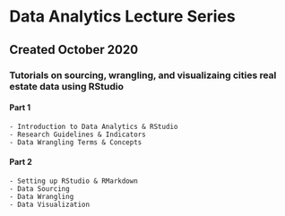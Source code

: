 # Data Analytics Lecture Series

## Created October 2020

### Tutorials on sourcing, wrangling, and visualizaing cities real estate data using RStudio

#### Part 1

    - Introduction to Data Analytics & RStudio
    - Research Guidelines & Indicators
    - Data Wrangling Terms & Concepts

#### Part 2

    - Setting up RStudio & RMarkdown
    - Data Sourcing
    - Data Wrangling
    - Data Visualization
